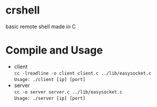 # crshell
basic remote shell made in C
# Compile and Usage
- client  
`cc -lreadline -o client client.c ../lib/easysocket.c`  
`Usage: ./client [ip] [port]`
- server  
`cc -o server server.c ../lib/easysocket.c`  
`Usage: ./server [ip] [port]`
